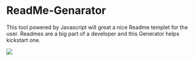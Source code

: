 # ReadMe-Genarator
This tool powered by Javascript will great a nice Readme templet for the user. Readmes are a big part of a developer and this Generator helps kickstart one.


![](demo.gif)

